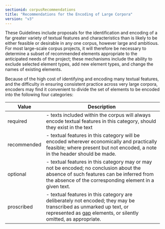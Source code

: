 ```yaml
---
sectionid: corpusRecommendations
title: "Recommendations for the Encoding of Large Corpora"
version: "v3"
---
```




These Guidelines include proposals for the identification and encoding of a far greater
variety of textual features and characteristics than is likely to be either feasible
or
desirable in any one corpus, however large and ambitious. For most large-scale corpus
projects, it will therefore be necessary to determine a subset of recommended elements
appropriate to the anticipated needs of the
project;
these mechanisms include the ability to exclude selected element types, add new element
types,
and change the names of existing elements.

Because of the high cost of identifying and encoding many textual features, and the
difficulty in ensuring consistent practice across very large corpora, encoders may
find it
convenient to divide the set of elements to be encoded into the following four categories:
<table class="table table-striped">
   <thead>
      <tr>
         <th>Value</th>
         <th>Description</th>
      </tr>
   </thead>
   <tbody>
      <tr>
         <td>required</td>
         <td> - texts included within the corpus will always encode textual features in this
            category, should they exist in the text
         </td>
      </tr>
      <tr>
         <td>recommended</td>
         <td> - textual features in this category will be encoded wherever economically and
            practically feasible; where present but not encoded, a note in the header should be
            made.
         </td>
      </tr>
      <tr>
         <td>optional</td>
         <td> - textual features in this category may or may not be encoded; no conclusion about
            the absence of such features can be inferred from the absence of the corresponding
            element
            in a given text.
         </td>
      </tr>
      <tr>
         <td>proscribed</td>
         <td> - textual features in this category are deliberately not encoded; they may be
            transcribed as unmarked up text, or represented as <a class="link_odd_elementSpec" href="{{ site.baseurl }}/{{ page.version }}/elements/gap.html">gap</a> elements, or
            silently omitted, as appropriate.
         </td>
      </tr>
   </tbody>
</table>


